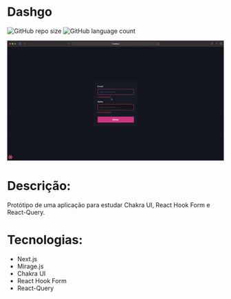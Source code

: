 # Dashgo

![GitHub repo size](https://img.shields.io/github/repo-size/beniciodaniel/DASHGO?style=for-the-badge)
![GitHub language count](https://img.shields.io/github/languages/count/beniciodaniel/DASHGO?style=for-the-badge)

![alt text](dashgobenigif.gif 'Dashgo')

# Descrição:

Protótipo de uma aplicação para estudar Chakra UI, React Hook Form e React-Query.

# Tecnologias:

- Next.js
- Mirage.js
- Chakra UI
- React Hook Form
- React-Query
